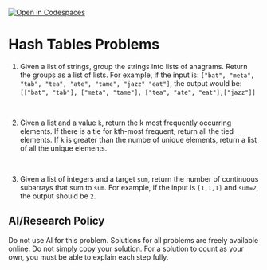 [![Open in Codespaces](https://classroom.github.com/assets/launch-codespace-2972f46106e565e64193e422d61a12cf1da4916b45550586e14ef0a7c637dd04.svg)](https://classroom.github.com/open-in-codespaces?assignment_repo_id=17906635)
# Hash Tables Problems

1. Given a list of strings, group the strings into lists of anagrams. Return the groups as a list of lists.
For example, if the input is:
 `["bat", "meta", "tab", "tea", "ate", "tame", "jazz" "eat"]`, the output would be:
  `[["bat", "tab"], ["meta", "tame"], ["tea", "ate", "eat"],["jazz"]]`
<br/>

2. Given a list and a value `k`, return the k most frequently occurring elements. If there is a tie for kth-most frequent, return all the tied elements. If `k` is greater than the numbe of unique elements, return a list of all the unique elements.

<br/>

3. Given a list of integers and a target `sum`, return the number of continuous subarrays that sum to `sum`.
For example, if the input is `[1,1,1]` and `sum=2`, the output should be `2`.


## AI/Research Policy

Do not use AI for this problem. Solutions for all problems are freely available online. Do not simply copy your solution. For a solution to count as your own, you must be able to explain each step fully.